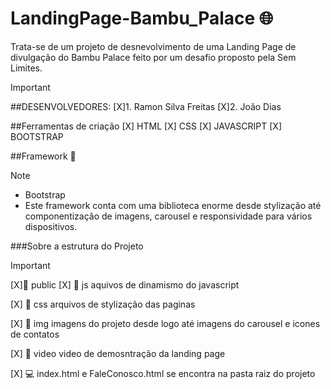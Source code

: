 # LandingPage-Bambu_Palace :globe_with_meridians:
Trata-se de um projeto de desnevolvimento de uma Landing Page de divulgação do Bambu Palace feito por um desafio proposto pela Sem Limites.

> [!IMPORTANT]
>##DESENVOLVEDORES:
> [X]1. Ramon Silva Freitas
> [X]2. João Dias

##Ferramentas de criação
[X] HTML
[X] CSS
[X] JAVASCRIPT
[X] BOOTSTRAP
 
##Framework :compass:
> [!NOTE]
><!-- escolhemos este framework com base o desafio proposto, que se trata de um framework simples e leve na utilização dos ccodigos -->
> * Bootstrap
> * Este framework conta com uma biblioteca enorme desde stylização até componentização de imagens, carousel e responsividade para vários dispositivos.

###Sobre a estrutura do Projeto
<!--Optamos para deixar de forma legivel e organizado colocar a estrutura dos codigos dessa maneira...-->
> [!IMPORTANT]
> [X]:file_folder: public
> [X] :open_file_folder: js
> aquivos de dinamismo do javascript
>
> [X] :open_file_folder: css
> arquivos de stylização das paginas
>
> [X] :open_file_folder: img
> imagens do projeto desde logo até imagens do carousel e icones de contatos
> 
> [X] :open_file_folder: video
> video de demosntração da landing page
>
> [X] :computer: index.html e FaleConosco.html
> se encontra na pasta raiz do projeto
